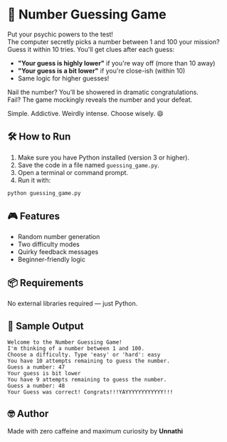# 🎯 Number Guessing Game
Put your psychic powers to the test!  
The computer secretly picks a number between 1 and 100 your mission?  
Guess it within 10 tries. You'll get clues after each guess:

- **"Your guess is highly lower"** if you're way off (more than 10 away)
- **"Your guess is a bit lower"** if you're close-ish (within 10)
- Same logic for higher guesses!

Nail the number? You’ll be showered in dramatic congratulations.  
Fail? The game mockingly reveals the number and your defeat.

Simple. Addictive. Weirdly intense.
Choose wisely. 😄

## 🛠️ How to Run

1. Make sure you have Python installed (version 3 or higher).
2. Save the code in a file named `guessing_game.py`.
3. Open a terminal or command prompt.
4. Run it with:

```bash
python guessing_game.py
```

## 🎮 Features

- Random number generation
- Two difficulty modes
- Quirky feedback messages
- Beginner-friendly logic

## 📦 Requirements

No external libraries required — just Python.

## 🧠 Sample Output

```
Welcome to the Number Guessing Game!
I'm thinking of a number between 1 and 100.
Choose a difficulty. Type 'easy' or 'hard': easy
You have 10 attempts remaining to guess the number.
Guess a number: 47
Your guess is bit lower
You have 9 attempts remaining to guess the number.
Guess a number: 48
Your Guess was correct! Congrats!!!YAYYYYYYYYYYYY!!!
```

## 🤓 Author

Made with zero caffeine and maximum curiosity by **Unnathi**
